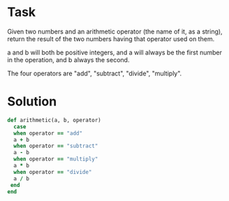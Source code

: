 # Task
Given two numbers and an arithmetic operator (the name of it, as a string), return the result of the two numbers having 
that operator used on them.

a and b will both be positive integers, and a will always be the first number in the operation, and b always the second.

The four operators are "add", "subtract", "divide", "multiply".


# Solution
```ruby
def arithmetic(a, b, operator)
  case 
  when operator == "add"
  a + b
  when operator == "subtract"
  a - b
  when operator == "multiply"
  a * b
  when operator == "divide"
  a / b
 end
end
```
